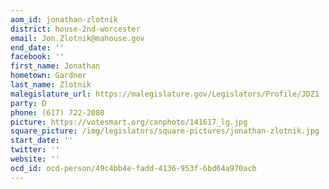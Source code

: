 ```yaml
---
aom_id: jonathan-zlotnik
district: house-2nd-worcester
email: Jon.Zlotnik@mahouse.gov
end_date: ''
facebook: ''
first_name: Jonathan
hometown: Gardner
last_name: Zlotnik
malegislature_url: https://malegislature.gov/Legislators/Profile/JDZ1
party: D
phone: (617) 722-2080
picture: https://votesmart.org/canphoto/141617_lg.jpg
square_picture: /img/legislators/square-pictures/jonathan-zlotnik.jpg
start_date: ''
twitter: ''
website: ''
ocd_id: ocd-person/49c4bb4e-fadd-4136-953f-6bd64a970acb
---
```

